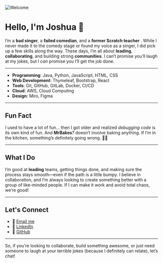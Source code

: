 ![Welcome](https://media.giphy.com/media/f3iwJFOVOwuy7K6FFw/giphy.gif)

# Hello, I'm Joshua 👋

I’m a **bad singer**, a **failed comedian**, and a **former Scratch teacher** . While I never made it to the comedy stage or found my voice as a singer, I did pick up a few skills along the way. These days, I’m all about **leading**, **collaborating**, and building strong **communities**. I can’t promise you’ll laugh at my jokes, but I *can* promise you I’ll get the job done.

---

- **Programming**: Java, Python, JavaScript, HTML, CSS
- **Web Development**: Thymeleaf, Bootstrap, React
- **Tools**: Git, GitHub, GitLab, Docker, CI/CD
- **Cloud**: AWS, Cloud Computing
- **Design**: Miro, Figma

---

## Fun Fact
I used to have a lot of fun… then I got older and realized *debugging code* is its own kind of fun. And **MrBakes**? doesn’t involve baking anything. If I’m in the kitchen, something’s definitely going wrong. 🎤🍰

---

## What I Do
I’m good at **leading** teams, getting things done, and making sure the process stays smooth—even if the path is a little bumpy. I believe in collaboration, and I’m always looking to create something better with a group of like-minded people. If I can make it work and avoid total chaos, we’re good!

---

## Let's Connect
- 📧 [Email me](joshuabarker18@gmail.com)
- 🔗 [LinkedIn](https://www.linkedin.com/in/yourprofile)
- 👾 [GitHub](https://github.com/MrBakes1)

---

So, if you're looking to collaborate, build something awesome, or just need someone to laugh at your terrible jokes (because I definitely can relate), let’s chat!
